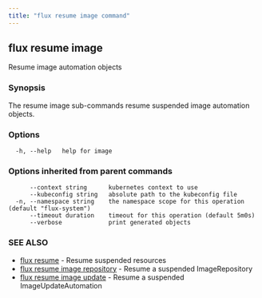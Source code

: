 ```yaml
---
title: "flux resume image command"
---
```

## flux resume image

Resume image automation objects

### Synopsis

The resume image sub-commands resume suspended image automation objects.

### Options

```
  -h, --help   help for image
```

### Options inherited from parent commands

```
      --context string      kubernetes context to use
      --kubeconfig string   absolute path to the kubeconfig file
  -n, --namespace string    the namespace scope for this operation (default "flux-system")
      --timeout duration    timeout for this operation (default 5m0s)
      --verbose             print generated objects
```

### SEE ALSO

* [flux resume](../flux_resume/)	 - Resume suspended resources
* [flux resume image repository](../flux_resume_image_repository/)	 - Resume a suspended ImageRepository
* [flux resume image update](../flux_resume_image_update/)	 - Resume a suspended ImageUpdateAutomation

